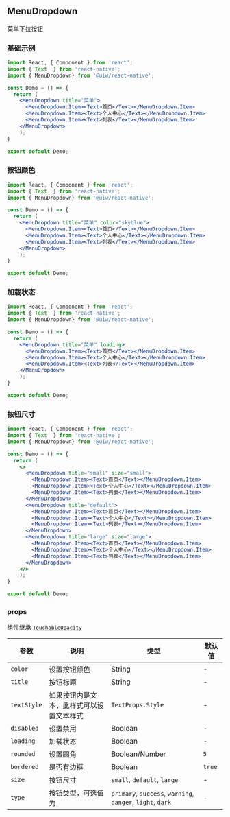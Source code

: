 MenuDropdown
---

菜单下拉按钮


### 基础示例


```jsx mdx:preview
import React, { Component } from 'react';
import { Text  } from 'react-native';
import { MenuDropdown} from '@uiw/react-native';

const Demo = () => {
  return (
    <MenuDropdown title="菜单">
      <MenuDropdown.Item><Text>首页</Text></MenuDropdown.Item>
      <MenuDropdown.Item><Text>个人中心</Text></MenuDropdown.Item>
      <MenuDropdown.Item><Text>列表</Text></MenuDropdown.Item>
    </MenuDropdown>
    );
}

export default Demo;
```
### 按钮颜色


```jsx mdx:preview
import React, { Component } from 'react';
import { Text  } from 'react-native';
import { MenuDropdown} from '@uiw/react-native';

const Demo = () => {
  return (
    <MenuDropdown title="菜单" color="skyblue">
      <MenuDropdown.Item><Text>首页</Text></MenuDropdown.Item>
      <MenuDropdown.Item><Text>个人中心</Text></MenuDropdown.Item>
      <MenuDropdown.Item><Text>列表</Text></MenuDropdown.Item>
    </MenuDropdown>
    );
}

export default Demo;
```
### 加载状态


```jsx mdx:preview
import React, { Component } from 'react';
import { Text  } from 'react-native';
import { MenuDropdown} from '@uiw/react-native';

const Demo = () => {
  return (
    <MenuDropdown title="菜单" loading>
      <MenuDropdown.Item><Text>首页</Text></MenuDropdown.Item>
      <MenuDropdown.Item><Text>个人中心</Text></MenuDropdown.Item>
      <MenuDropdown.Item><Text>列表</Text></MenuDropdown.Item>
    </MenuDropdown>
    );
}

export default Demo;
```


### 按钮尺寸


```jsx mdx:preview
import React, { Component } from 'react';
import { Text  } from 'react-native';
import { MenuDropdown} from '@uiw/react-native';

const Demo = () => {
  return (
    <>
      <MenuDropdown title="small" size="small">
        <MenuDropdown.Item><Text>首页</Text></MenuDropdown.Item>
        <MenuDropdown.Item><Text>个人中心</Text></MenuDropdown.Item>
        <MenuDropdown.Item><Text>列表</Text></MenuDropdown.Item>
      </MenuDropdown>
      <MenuDropdown title="default">
        <MenuDropdown.Item><Text>首页</Text></MenuDropdown.Item>
        <MenuDropdown.Item><Text>个人中心</Text></MenuDropdown.Item>
        <MenuDropdown.Item><Text>列表</Text></MenuDropdown.Item>
      </MenuDropdown>
      <MenuDropdown title="large" size="large">
        <MenuDropdown.Item><Text>首页</Text></MenuDropdown.Item>
        <MenuDropdown.Item><Text>个人中心</Text></MenuDropdown.Item>
        <MenuDropdown.Item><Text>列表</Text></MenuDropdown.Item>
      </MenuDropdown>
    </>
    );
}

export default Demo;
```


### props

组件继承 [`TouchableOpacity`](https://facebook.github.io/react-native/docs/touchableopacity#docsNav)

| 参数 | 说明 | 类型 | 默认值 |
|------|------|-----|------|
| `color` | 设置按钮颜色 | String | - |
| `title` | 按钮标题 | String | - |
| `textStyle` | 如果按钮内是文本，此样式可以设置文本样式 | `TextProps.Style` | - |
| `disabled` | 设置禁用 | Boolean | - |
| `loading` | 加载状态 | Boolean | - |
| `rounded` | 设置圆角 | Boolean/Number | `5` |
| `bordered` | 是否有边框 | Boolean | `true` |
| `size` | 按钮尺寸 | `small`, `default`, `large` | - |
| `type` | 按钮类型，可选值为 | `primary`, `success`, `warning`, `danger`, `light`, `dark` | - |
